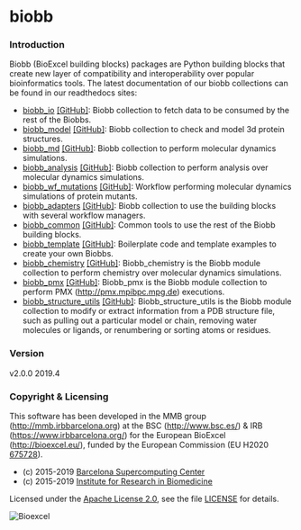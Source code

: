 # biobb

### Introduction
Biobb (BioExcel building blocks) packages are Python building blocks that
create new layer of compatibility and interoperability over popular
bioinformatics tools.
The latest documentation of our biobb collections can be found in our readthedocs sites:
- [biobb_io](http://biobb_io.readthedocs.io/en/latest/) [\[GitHub\]](https://github.com/bioexcel/biobb_io): Biobb collection to fetch data to be consumed by the rest of the Biobbs.
- [biobb_model](http://biobb_model.readthedocs.io/en/latest/) [\[GitHub\]](https://github.com/bioexcel/biobb_model): Biobb collection to check and model 3d protein structures.
- [biobb_md](http://biobb_md.readthedocs.io/en/latest/) [\[GitHub\]](https://github.com/bioexcel/biobb_md): Biobb collection to perform molecular dynamics simulations.
- [biobb_analysis](http://biobb_analysis.readthedocs.io/en/latest/) [\[GitHub\]](https://github.com/bioexcel/biobb_analysis): Biobb collection to perform analysis over molecular dynamics simulations.
- [biobb_wf_mutations](http://biobb_wf_mutations.readthedocs.io/en/latest/) [\[GitHub\]](https://github.com/bioexcel/biobb_wf_mutations): Workflow performing molecular dynamics simulations of protein mutants.
- [biobb_adapters](http://biobb_adapters.readthedocs.io/en/latest/) [\[GitHub\]](https://github.com/bioexcel/biobb_adapters): Biobb collection to use the building blocks with several workflow managers.
- [biobb_common](http://biobb_common.readthedocs.io/en/latest/) [\[GitHub\]](https://github.com/bioexcel/biobb_common): Common tools to use the rest of the Biobb building blocks.
- [biobb_template](http://biobb_template.readthedocs.io/en/latest/) [\[GitHub\]](https://github.com/bioexcel/biobb_template): Boilerplate code and template examples to create your own Biobbs.
- [biobb_chemistry](http://biobb_chemistry.readthedocs.io/en/latest/) [\[GitHub\]](https://github.com/bioexcel/biobb_chemistry): Biobb_chemistry is the Biobb module collection to perform chemistry over molecular dynamics simulations.
- [biobb_pmx](http://biobb_pmx.readthedocs.io/en/latest/) [\[GitHub\]](https://github.com/bioexcel/biobb_pmx): Biobb_pmx is the Biobb module collection to perform PMX (http://pmx.mpibpc.mpg.de) executions.
- [biobb_structure_utils](http://biobb_structure_utils.readthedocs.io/en/latest/) [\[GitHub\]](https://github.com/bioexcel/biobb_structure_utils): Biobb_structure_utils is the Biobb module collection to modify or extract information from a PDB structure file, such as pulling out a particular model or chain, removing water molecules or ligands, or renumbering or sorting atoms or residues.

### Version
v2.0.0 2019.4

### Copyright & Licensing
This software has been developed in the MMB group (http://mmb.irbbarcelona.org) at the
BSC (http://www.bsc.es/) & IRB (https://www.irbbarcelona.org/) for the European BioExcel (http://bioexcel.eu/), funded by the European Commission
(EU H2020 [675728](http://cordis.europa.eu/projects/675728)).

* (c) 2015-2019 [Barcelona Supercomputing Center](https://www.bsc.es/)
* (c) 2015-2019 [Institute for Research in Biomedicine](https://www.irbbarcelona.org/)

Licensed under the
[Apache License 2.0](https://www.apache.org/licenses/LICENSE-2.0), see the file
[LICENSE](LICENSE) for details.

![](https://bioexcel.eu/wp-content/uploads/2015/12/Bioexcell_logo_1080px_transp.png "Bioexcel")
